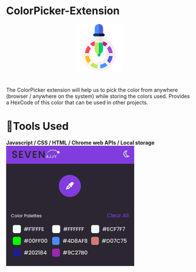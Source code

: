 # ColorPicker-Extension

 <center style="margin: 0 auto;" >
  <img src="./icons/icon128.png"/>
 </center>
 

#
The ColorPicker extension will help us to pick the color from anywhere (browser / anywhere on the system) while storing the colors used. Provides a HexCode of this color that can be used in other projects.

# 🔧Tools Used
**Javascript / CSS / HTML / Chrome web APIs / Local storage**
![CHEESE!](./icons/colorPicker_ext.PNG)
